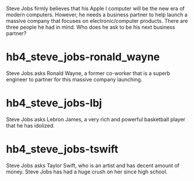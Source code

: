 Steve Jobs firmly believes that his Apple I computer will be the new era of modern computers. However, he needs a business partner to help launch a massive company that focuses on electronic/computer products. There are three people he had in mind. Who does he ask to be his next business partner?

# hb4_steve_jobs-ronald_wayne
Steve Jobs asks Ronald Wayne, a former co-worker that is a superb engineer to partner for this massive company launching.

# hb4_steve_jobs-lbj
Steve Jobs asks Lebron James, a very rich and powerful basketball player that he has idolized.

# hb4_steve_jobs-tswift
Steve Jobs asks Taylor Swift, who is an artist and has decent amount of money. Steve Jobs has had a huge crush on her since high school.
